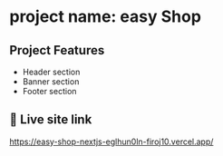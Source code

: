 
# project name: easy Shop


## Project  Features
- Header section
- Banner section
- Footer section


## 🔗 Live site link
 https://easy-shop-nextjs-eglhun0ln-firoj10.vercel.app/
